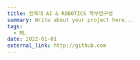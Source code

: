 ```yaml
---
title: 전북대 AI & ROBOTICS 학부연구생
summary: Write about your project here...
tags:
  - ML
date: 2022-01-01
external_link: http://github.com
---
```

